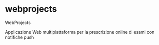 # webprojects
WebProjects

Applicazione Web multipiattaforma per la prescrizione online di esami con notifiche push